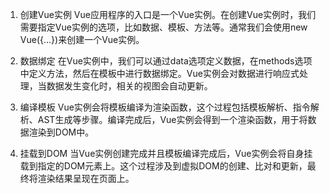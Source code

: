 1. 创建Vue实例
Vue应用程序的入口是一个Vue实例。在创建Vue实例时，我们需要指定Vue实例的选项，比如数据、模板、方法等。通常我们会使用new Vue({...})来创建一个Vue实例。

2. 数据绑定
在Vue实例中，我们可以通过data选项定义数据，在methods选项中定义方法，然后在模板中进行数据绑定。Vue实例会对数据进行响应式处理，当数据发生变化时，相关的视图会自动更新。

3. 编译模板
Vue实例会将模板编译为渲染函数，这个过程包括模板解析、指令解析、AST生成等步骤。编译完成后，Vue实例会得到一个渲染函数，用于将数据渲染到DOM中。

4. 挂载到DOM
当Vue实例创建完成并且模板编译完成后，Vue实例会将自身挂载到指定的DOM元素上。这个过程涉及到虚拟DOM的创建、比对和更新，最终将渲染结果呈现在页面上。